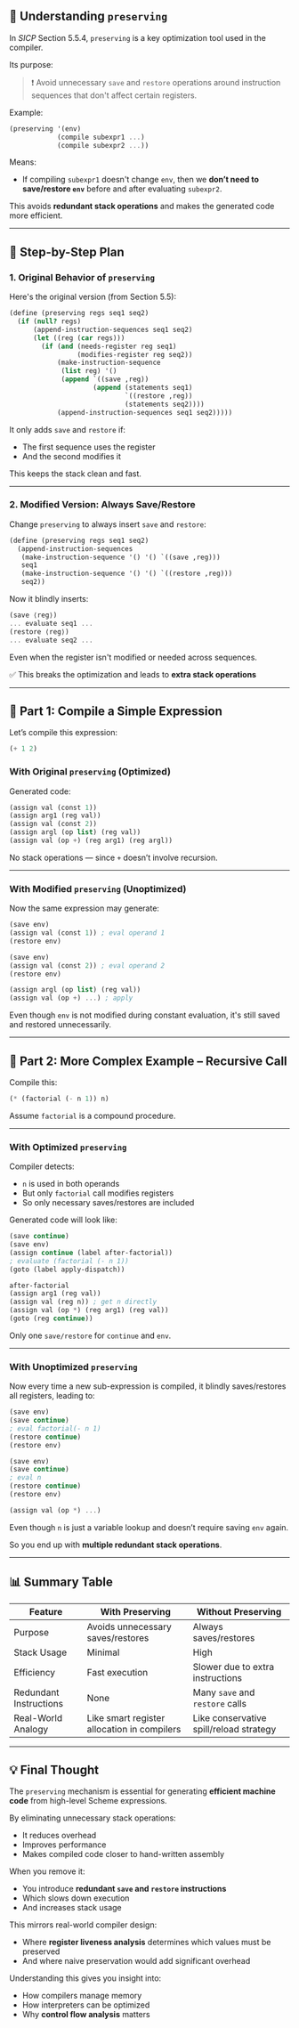 ## 🧠 Understanding `preserving`

In *SICP* Section 5.5.4, `preserving` is a key optimization tool used in the compiler.

Its purpose:
> ❗ Avoid unnecessary `save` and `restore` operations around instruction sequences that don't affect certain registers.

Example:

```scheme
(preserving '(env)
            (compile subexpr1 ...)
            (compile subexpr2 ...))
```

Means:
- If compiling `subexpr1` doesn't change `env`, then we **don’t need to save/restore `env`** before and after evaluating `subexpr2`.

This avoids **redundant stack operations** and makes the generated code more efficient.

---

## 🔁 Step-by-Step Plan

### 1. **Original Behavior of `preserving`**

Here's the original version (from Section 5.5):

```scheme
(define (preserving regs seq1 seq2)
  (if (null? regs)
      (append-instruction-sequences seq1 seq2)
      (let ((reg (car regs)))
        (if (and (needs-register reg seq1)
                 (modifies-register reg seq2))
            (make-instruction-sequence
             (list reg) '()
             (append `((save ,reg))
                     (append (statements seq1)
                             `((restore ,reg))
                             (statements seq2))))
            (append-instruction-sequences seq1 seq2)))))
```

It only adds `save` and `restore` if:
- The first sequence uses the register
- And the second modifies it

This keeps the stack clean and fast.

---

### 2. **Modified Version: Always Save/Restore**

Change `preserving` to always insert `save` and `restore`:

```scheme
(define (preserving regs seq1 seq2)
  (append-instruction-sequences
   (make-instruction-sequence '() '() `((save ,reg)))
   seq1
   (make-instruction-sequence '() '() `((restore ,reg)))
   seq2))
```

Now it blindly inserts:

```scheme
(save ⟨reg⟩)
... evaluate seq1 ...
(restore ⟨reg⟩)
... evaluate seq2 ...
```

Even when the register isn't modified or needed across sequences.

✅ This breaks the optimization and leads to **extra stack operations**

---

## 📌 Part 1: Compile a Simple Expression

Let’s compile this expression:

```scheme
(+ 1 2)
```

### With Original `preserving` (Optimized)

Generated code:

```scheme
(assign val (const 1))
(assign arg1 (reg val))
(assign val (const 2))
(assign argl (op list) (reg val))
(assign val (op +) (reg arg1) (reg argl))
```

No stack operations — since `+` doesn’t involve recursion.

---

### With Modified `preserving` (Unoptimized)

Now the same expression may generate:

```scheme
(save env)
(assign val (const 1)) ; eval operand 1
(restore env)

(save env)
(assign val (const 2)) ; eval operand 2
(restore env)

(assign argl (op list) (reg val))
(assign val (op +) ...) ; apply
```

Even though `env` is not modified during constant evaluation, it's still saved and restored unnecessarily.

---

## 🧪 Part 2: More Complex Example – Recursive Call

Compile this:

```scheme
(* (factorial (- n 1)) n)
```

Assume `factorial` is a compound procedure.

---

### With Optimized `preserving`

Compiler detects:
- `n` is used in both operands
- But only `factorial` call modifies registers
- So only necessary saves/restores are included

Generated code will look like:

```scheme
(save continue)
(save env)
(assign continue (label after-factorial))
; evaluate (factorial (- n 1))
(goto (label apply-dispatch))

after-factorial
(assign arg1 (reg val))
(assign val (reg n)) ; get n directly
(assign val (op *) (reg arg1) (reg val))
(goto (reg continue))
```

Only one `save/restore` for `continue` and `env`.

---

### With Unoptimized `preserving`

Now every time a new sub-expression is compiled, it blindly saves/restores all registers, leading to:

```scheme
(save env)
(save continue)
; eval factorial(- n 1)
(restore continue)
(restore env)

(save env)
(save continue)
; eval n
(restore continue)
(restore env)

(assign val (op *) ...)
```

Even though `n` is just a variable lookup and doesn’t require saving `env` again.

So you end up with **multiple redundant stack operations**.

---

## 📊 Summary Table

| Feature | With Preserving | Without Preserving |
|--------|------------------|--------------------|
| Purpose | Avoids unnecessary saves/restores | Always saves/restores |
| Stack Usage | Minimal | High |
| Efficiency | Fast execution | Slower due to extra instructions |
| Redundant Instructions | None | Many `save` and `restore` calls |
| Real-World Analogy | Like smart register allocation in compilers | Like conservative spill/reload strategy |

---

## 💡 Final Thought

The `preserving` mechanism is essential for generating **efficient machine code** from high-level Scheme expressions.

By eliminating unnecessary stack operations:
- It reduces overhead
- Improves performance
- Makes compiled code closer to hand-written assembly

When you remove it:
- You introduce **redundant `save` and `restore` instructions**
- Which slows down execution
- And increases stack usage

This mirrors real-world compiler design:
- Where **register liveness analysis** determines which values must be preserved
- And where naive preservation would add significant overhead

Understanding this gives you insight into:
- How compilers manage memory
- How interpreters can be optimized
- Why **control flow analysis** matters
